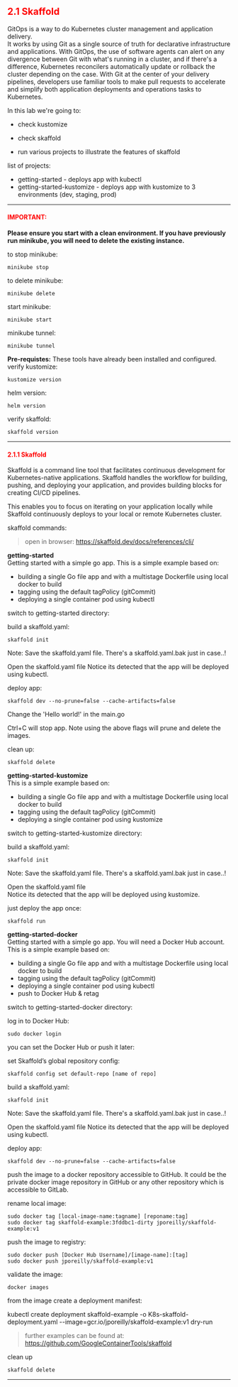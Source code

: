 ## <font color='red'> 2.1 Skaffold </font>
GitOps is a way to do Kubernetes cluster management and application delivery.  
It works by using Git as a single source of truth for declarative infrastructure and applications. With GitOps, the use of software agents can alert on any divergence between Git with what's running in a cluster, and if there's a difference, Kubernetes reconcilers automatically update or rollback the cluster depending on the case. 
With Git at the center of your delivery pipelines, developers use familiar tools to make pull requests to accelerate and simplify both application deployments and operations tasks to Kubernetes.

In this lab we're going to:
* check kustomize
* check skaffold

* run various projects to illustrate the features of skaffold

list of projects:
* getting-started - deploys app with kubectl
* getting-started-kustomize - deploys app with kustomize to 3 environments (dev, staging, prod) 


---

#### <font color='red'>IMPORTANT:</font> 
<strong>Please ensure you start with a clean environment. 
If you have previously run minikube, you will need to delete the existing instance.</strong>

to stop  minikube:
```
minikube stop
```
to delete  minikube:
```
minikube delete
```

start minikube:
```
minikube start
```
minikube tunnel:
```
minikube tunnel
```



**Pre-requistes:**
These tools have already been installed and configured.
verify kustomize:
```
kustomize version
```
helm version:
```
helm version
```
verify skaffold:
```
skaffold version
```


---

#### <font color='red'> 2.1.1 Skaffold </font>
Skaffold is a command line tool that facilitates continuous development for Kubernetes-native applications. Skaffold handles the workflow for building, pushing, and deploying your application, and provides building blocks for creating CI/CD pipelines. 

This enables you to focus on iterating on your application locally while Skaffold continuously deploys to your local or remote Kubernetes cluster.

skaffold commands:

  > open in browser: https://skaffold.dev/docs/references/cli/


**getting-started**  
Getting started with a simple go app.
This is a simple example based on:
* building a single Go file app and with a multistage Dockerfile using local docker to build
* tagging using the default tagPolicy (gitCommit)
* deploying a single container pod using kubectl

switch to getting-started directory:  

build a skaffold.yaml:
```
skaffold init
```
Note: Save the skaffold.yaml file.  There's a skaffold.yaml.bak just in case..!

Open the skaffold.yaml file
Notice its detected that the app will be deployed using kubectl.

deploy app:
```
skaffold dev --no-prune=false --cache-artifacts=false
```
Change the 'Hello world!' in the main.go

Ctrl+C will stop app. Note using the above flags will prune and delete the images.

clean up:
```
skaffold delete
```

**getting-started-kustomize**  
This is a simple example based on:
* building a single Go file app and with a multistage Dockerfile using local docker to build
* tagging using the default tagPolicy (gitCommit)
* deploying a single container pod using kustomize

switch to getting-started-kustomize directory:  

build a skaffold.yaml:
```
skaffold init
```
Note: Save the skaffold.yaml file.  There's a skaffold.yaml.bak just in case..!

Open the skaffold.yaml file  
Notice its detected that the app will be deployed using kustomize.

just deploy the app once:
```
skaffold run
```

**getting-started-docker**  
Getting started with a simple go app.
You will need a Docker Hub account.
This is a simple example based on:
* building a single Go file app and with a multistage Dockerfile using local docker to build
* tagging using the default tagPolicy (gitCommit)
* deploying a single container pod using kubectl
* push to Docker Hub & retag


switch to getting-started-docker directory: 

log in to Docker Hub:
```
sudo docker login
```
you can set the Docker Hub or push it later:

set Skaffold’s global repository config:
```
skaffold config set default-repo [name of repo]
```
build a skaffold.yaml:
```
skaffold init
```
Note: Save the skaffold.yaml file.  There's a skaffold.yaml.bak just in case..!

Open the skaffold.yaml file
Notice its detected that the app will be deployed using kubectl.

deploy app:
```
skaffold dev --no-prune=false --cache-artifacts=false
```
push the image to a docker repository accessible to GitHub. It could be the private docker image repository in GitHub or any other repository which is accessible to GitLab.

rename local image:
```
sudo docker tag [local-image-name:tagname] [reponame:tag]
sudo docker tag skaffold-example:3fddbc1-dirty jporeilly/skaffold-example:v1
```
push the image to registry:
```
sudo docker push [Docker Hub Username]/[image-name]:[tag]
sudo docker push jporeilly/skaffold-example:v1
```
validate the image:
```
docker images
```
from the image create a deployment manifest:

kubectl create deployment skaffold-example -o K8s-skaffold-deployment.yaml --image=gcr.io/jporeilly/skaffold-example:v1 dry-run 




  > further examples can be found at: https://github.com/GoogleContainerTools/skaffold


clean up
```
skaffold delete
```

---